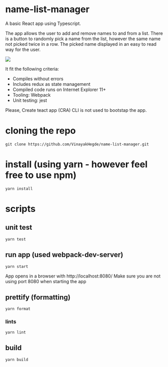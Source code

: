 # name-list-manager

A basic React app using Typescript.

The app allows the user to add and remove names to and from a list. 
There is a button to randomly pick a name from the list, however the same name not picked twice in a row. 
The picked name displayed in an easy to read way for the user.

![](demo.gif)

It fit the following criteria:
* Compiles without errors
* Includes redux as state management
* Compiled code runs on Internet Explorer 11+
* Tooling: Webpack
* Unit testing: jest

Please, Create teact app (CRA) CLI is not used to bootstap the app.

# cloning the repo
```
git clone https://github.com/VinayakHegde/name-list-manager.git
```

# install (using yarn - however feel free to use npm)
```
yarn install
```
# scripts

## unit test
```
yarn test
```

## run app (used webpack-dev-server)
```
yarn start
```
App opens in a browser with http://localhost:8080/
Make sure you are not using port 8080 when starting the app

## prettify (formatting)
```
yarn format
```

### lints
```
yarn lint
```

## build 
```
yarn build
```
